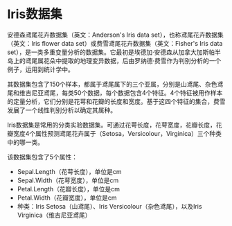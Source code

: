 # Iris数据集

安德森鸢尾花卉数据集（英文：Anderson's Iris data set），也称鸢尾花卉数据集（英文：Iris flower data set）或费雪鸢尾花卉数据集（英文：Fisher's Iris data set），是一类多重变量分析的数据集。它最初是埃德加·安德森从加拿大加斯帕半岛上的鸢尾属花朵中提取的地理变异数据，后由罗纳德·费雪作为判别分析的一个例子，运用到统计学中。

其数据集包含了150个样本，都属于鸢尾属下的三个亚属，分别是山鸢尾、杂色鸢尾和维吉尼亚鸢尾，每类50个数据，每个数据包含4个特征。4个特征被用作样本的定量分析，它们分别是花萼和花瓣的长度和宽度。基于这四个特征的集合，费雪发展了一个线性判别分析以确定其属种。

Iris数据集是常用的分类实验数据集。可通过花萼长度，花萼宽度，花瓣长度，花瓣宽度4个属性预测鸢尾花卉属于（Setosa，Versicolour，Virginica）三个种类中的哪一类。

该数据集包含了5个属性：

- Sepal.Length（花萼长度），单位是cm
- Sepal.Width（花萼宽度），单位是cm
- Petal.Length（花瓣长度），单位是cm
- Petal.Width（花瓣宽度），单位是cm
- 种类：Iris Setosa（山鸢尾）、Iris Versicolour（杂色鸢尾），以及Iris Virginica（维吉尼亚鸢尾）